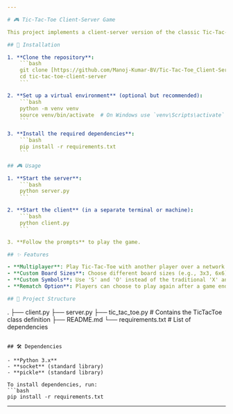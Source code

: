 ```yaml
---

# 🎮 Tic-Tac-Toe Client-Server Game

This project implements a client-server version of the classic Tic-Tac-Toe game using socket programming in Python. The game allows players to choose different board sizes and uses 'S' and 'O' symbols.

## 🚀 Installation

1. **Clone the repository**:
    ```bash
    git clone [https://github.com/Manoj-Kumar-BV/Tic-Tac-Toe_Client-Server_Game]
    cd tic-tac-toe-client-server
    ```

2. **Set up a virtual environment** (optional but recommended):
    ```bash
    python -m venv venv
    source venv/bin/activate  # On Windows use `venv\Scripts\activate`
    ```

3. **Install the required dependencies**:
    ```bash
    pip install -r requirements.txt
    ```

## 🎮 Usage

1. **Start the server**:
    ```bash
    python server.py
    ```

2. **Start the client** (in a separate terminal or machine):
    ```bash
    python client.py
    ```

3. **Follow the prompts** to play the game.

## ✨ Features

- **Multiplayer**: Play Tic-Tac-Toe with another player over a network.
- **Custom Board Sizes**: Choose different board sizes (e.g., 3x3, 6x6).
- **Custom Symbols**: Use 'S' and 'O' instead of the traditional 'X' and 'O'.
- **Rematch Option**: Players can choose to play again after a game ends.

## 📁 Project Structure

```
.
├── client.py
├── server.py
├── tic_tac_toe.py  # Contains the TicTacToe class definition
├── README.md
└── requirements.txt  # List of dependencies
```

## 🛠️ Dependencies

- **Python 3.x**
- **socket** (standard library)
- **pickle** (standard library)

To install dependencies, run:
```bash
pip install -r requirements.txt
```

---
```

